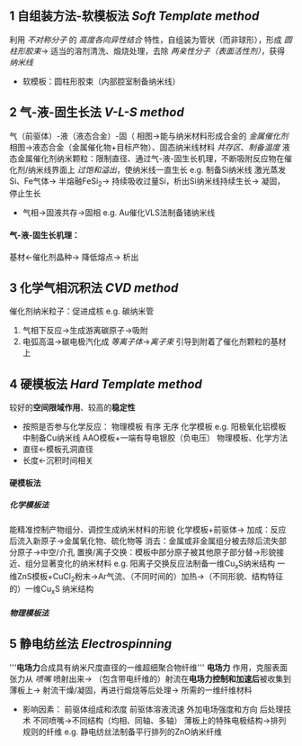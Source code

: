 ## 1 自组装方法-软模板法 *Soft Template method*
利用 *不对称分子* 的 *高度各向异性结合* 特性，自组装为管状（而非球形），形成 *圆柱形胶束*->
适当的溶剂清洗、煅烧处理，去除 *两亲性分子（表面活性剂）*，获得 *纳米线*
- 软模板：圆柱形胶束（内部腔室制备纳米线）

## 2 气-液-固生长法 *V-L-S method*
气（前驱体）-液（液态合金）-固（
相图->能与纳米材料形成合金的 *金属催化剂*
相图->液态合金（金属催化物+目标产物）、固态纳米线材料 *共存区*、*制备温度*
液态金属催化剂纳米颗粒：限制直径、通过气-液-固生长机理，不断吸附反应物在催化剂/纳米线界面上 *过饱和溢出*，使纳米线一直生长
e.g. 制备Si纳米线
    激光蒸发Si、Fe气体->
    半熔融FeSi$_2$->
    持续吸收过量Si，析出Si纳米线持续生长->
    凝固，停止生长
- 气相->固液共存->固相
e.g. Au催化VLS法制备锗纳米线
#### 气-液-固生长机理：
基材<-催化剂晶种->
降低熔点->
析出
## 3 化学气相沉积法 *CVD method*
催化剂纳米粒子：促进成核
e.g. 碳纳米管
1. 气相下反应->生成游离碳原子->吸附
2. 电弧高温->碳电极汽化成 *等离子体*->*离子束* 引导到附着了催化剂颗粒的基材上

## 4 硬模板法 *Hard Template method*
较好的**空间限域作用**、较高的**稳定性**
- 按照是否参与化学反应：
    物理模板
        有序
        无序
    化学模板
e.g. 阳极氧化铝模板中制备Cu纳米线
AAO模板+一端有导电银胶（负电压）
物理模板、化学方法
- 直径<-模板孔洞直径
- 长度<-沉积时间相关
#### 硬模板法
##### 化学模板法
能精准控制产物组分、调控生成纳米材料的形貌
化学模板+前驱体->
    加成：反应后流入新原子->金属氧化物、硫化物等
    消去：金属或非金属组分被去除后流失部分原子->中空/介孔
    置换/离子交换：模板中部分原子被其他原子部分替->形貌接近、组分显著变化的纳米材料
e.g. 阳离子交换反应法制备一维Cu<sub>x</sub>S纳米结构
一维ZnS模板+CuCl<sub>2</sub>粉末->Ar气流、（不同时间的）加热->（不同形貌、结构特征的）一维Cu<sub>x</sub>S 纳米结构
##### 物理模板法


## 5 静电纺丝法 *Electrospinning*
'''**电场力**合成具有纳米尺度直径的一维超细聚合物纤维'''
**电场力** 作用，克服表面张力从 *喷嘴* 喷射出来->
（包含带电纤维的）射流在**电场力控制和加速后**被收集到薄板上->
射流干燥/凝固，再进行煅烧等后处理->
所需的一维纤维材料
- 影响因素：
    前驱体组成和浓度
    前驱体溶液流速
    外加电场强度和方向
    后处理技术
不同喷嘴->不同结构（均相、同轴、多轴）
薄板上的特殊电极结构->排列规则的纤维
e.g. 静电纺丝法制备平行排列的ZnO纳米纤维

